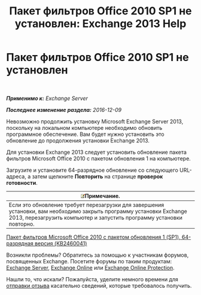 ﻿---
title: 'Пакет фильтров Office 2010 SP1 не установлен: Exchange 2013 Help'
TOCTitle: Пакет фильтров Office 2010 SP1 не установлен
ms:assetid: 0fbb9c25-cb01-493d-8101-640f17785717
ms:mtpsurl: https://technet.microsoft.com/ru-ru/library/ms.exch.setupreadiness.msfilterpackv2sp1notinstalled(v=EXCHG.150)
ms:contentKeyID: 50487428
ms.date: 04/30/2018
mtps_version: v=EXCHG.150
ms.translationtype: HT
---

# Пакет фильтров Office 2010 SP1 не установлен

 

_**Применимо к:** Exchange Server_

_**Последнее изменение раздела:** 2016-12-09_

Невозможно продолжить установку Microsoft Exchange Server 2013, поскольку на локальном компьютере необходимо обновить программное обеспечение. Вам будет нужно установить это обновление до продолжения установки Exchange 2013.

Для установки Exchange 2013 следует установить обновление пакета фильтров Microsoft Office 2010 с пакетом обновления 1 на компьютере.

Загрузите и установите 64-разрядное обновление со следующего URL-адреса, а затем щелкните **Повторить** на странице **проверок готовности**.

<table>
<thead>
<tr class="header">
<th><img src="images/JJ126620.note(EXCHG.150).gif" title="Примечание" alt="Примечание" />Примечание.</th>
</tr>
</thead>
<tbody>
<tr class="odd">
<td>Если это обновление требует перезагрузки для завершения установки, вам необходимо закрыть программу установки Exchange 2013, перезагрузить компьютер и запустить программу установки повторно.</td>
</tr>
</tbody>
</table>


[Пакет фильтров Microsoft Office 2010 с пакетом обновления 1 (SP1), 64-разрядная версия (KB2460041)](https://go.microsoft.com/fwlink/p/?linkid=254043)

Возникли проблемы? Обратитесь за помощью к участникам форумов, посвященных Exchange. Посетите форумы по таким продуктам: [Exchange Server](https://go.microsoft.com/fwlink/p/?linkid=60612), [Exchange Online](https://go.microsoft.com/fwlink/p/?linkid=267542) или [Exchange Online Protection](https://go.microsoft.com/fwlink/p/?linkid=285351).

Нашли то, что искали? Пожалуйста, уделите немного времени для [отправки отзыва](mailto:exsetuphelpfeedback@microsoft.com?subject=exchange%202013%20setup%20help%20feedbac) касательно сведений, которые требовалось получить.

